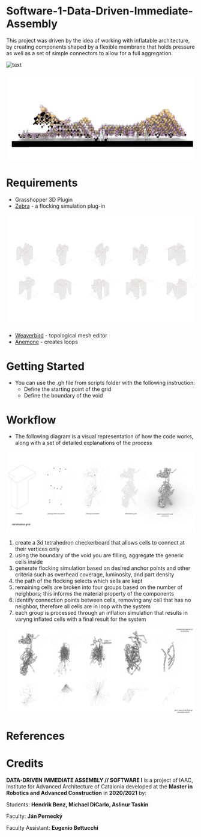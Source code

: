 # Software-1-Data-Driven-Immediate-Assembly
This project was driven by the idea of working with inflatable architecture, by creating components shaped by a flexible membrane that holds pressure as well as a set of simple connectors to allow for a full aggregation. 

![text](doc/Render-of-VerticalAggregation.jpg)

![text](doc/Section-of-HorizontalAggregation.png)

# Requirements
* Grasshopper 3D Plugin
* [Zebra](https://www.food4rhino.com/app/zebra) - a flocking simulation plug-in

![text](doc/2dFlocking-catalogue.png)

* [Weaverbird](https://www.grasshopper3d.com/group/weaverbird) - topological mesh editor
* [Anemone](https://www.food4rhino.com/app/anemone) - creates loops

# Getting Started
* You can use the .gh file from scripts folder with the following instruction:
  * Define the starting point of the grid
  * Define the boundary of the void

# Workflow
* The following diagram is a visual representation of how the code works, along with a set of detailed explanations of the process


![text](doc/tetrahedron-grid.jpg)

1. create a 3d tetrahedron checkerboard that allows cells to connect at their vertices only
2. using the boundary of the void you are filling, aggregate the generic cells inside
3. generate flocking simulation based on desired anchor points and other criteria such as overhead coverage, luminosity, and part density
4. the path of the flocking selects which sells are kept
5. remaining cells are broken into four groups based on the number of neighbors; this informs the material property of the components
6. identify connection points between cells, removing any cell that has no neighbor, therefore all cells are in loop with the system
7. each group is processed through an inflation simulation that results in varyng inflated cells with a final result for the system

 ![text](doc/flocking-aggregations.jpg)

# References

# Credits
**DATA-DRIVEN IMMEDIATE ASSEMBLY // SOFTWARE I** is a project of IAAC, Institute for Advanced Architecture of Catalonia developed at the **Master in Robotics and Advanced Construction** in **2020/2021** by:

Students: **Hendrik Benz, Michael DiCarlo, Aslinur Taskin**

Faculty: **Ján Pernecký**

Faculty Assistant: **Eugenio Bettucchi**
